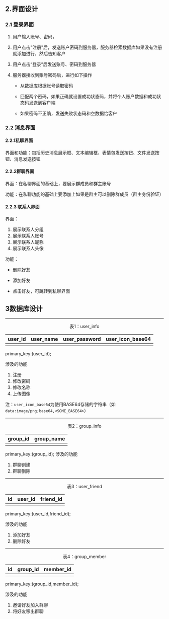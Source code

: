 ## 2.界面设计

### 2.1 登录界面

1. 用户输入账号、密码，
2. 用户点击"注册"后，发送账户密码到服务器，服务器检索数据库如果没有注册就添加进行，然后告知客户
3. 用户点击“登录”后发送账号、密码到服务器
4. 服务器接收到账号密码后，进行如下操作

   + 从数据库根据账号读取密码

   + 匹配两个密码，如果正确就设置成功状态码，并将个人账户数据和成功状态码发送到客户端

   + 如果密码不正确，发送失败状态码和空数据给客户

     

### 2.2 消息界面

#### **2.2.1私聊界面**

界面和功能：包括历史消息展示框、文本编辑框、表情包发送按钮、文件发送按钮、消息发送按钮



#### **2.2.2群聊界面**

界面：在私聊界面的基础上，要展示群成员和群主账号

功能：在私聊功能的基础上要添加上如果是群主可以删除群成员（群主身份验证）



#### **2.2.3 联系人界面**

界面：

1. 展示联系人分组
2. 展示联系人账号
3. 展示联系人昵称
4. 展示联系人头像

功能：

+ 删除好友

+ 添加好友

+ 点击好友，可跳转到私聊界面

  

## 3数据库设计

------
<center>表1：user_info</center>

| user_id | user_name | user_password | user_icon_base64 |
| ------- | --------- | ------------- | ---------------- |
|         |           |               |                  |
primary_key:(user_id);

涉及的功能
1. 注册
2. 修改密码
3. 修改名称
4. 上传图像

注：`user_icon_base64`为使用BASE64存储的字符串（如`data:image/png;base64,<SOME_BASE64>`）

------
<center>表2：group_info </center>

| group_id | group_name |
| -------- |  --------- |
|          |            |
primary_key:(group_id);
涉及的功能
1. 群聊创建
2. 群聊删除


------
<center>表3：user_friend</center>

| id   | user_id | friend_id |
| ---- | ------- | --------- |
|      |         |           |
primary_key:(user_id,friend_id);

涉及的功能
1. 添加好友
2. 删除好友


------
<center>表4：group_member</center>

| id   | group_id | member_id |
| ---- | -------- | --------- |
|      |          |           |
primary_key:(group_id,member_id);

涉及的功能
1. 邀请好友加入群聊
2. 将好友移出群聊

